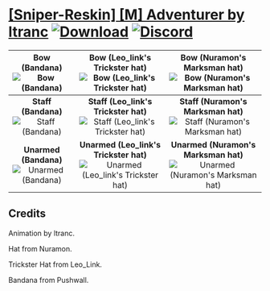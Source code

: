 # [\[Sniper-Reskin\] \[M\] Adventurer by ltranc](https://github.com/Klokinator/FE-Repo/tree/main/Battle%20Animations/Infantry%20-%20(Bow)%20Snipers%20and%20Ballistae/%5BSniper-Reskin%5D%20%5BM%5D%20Adventurer%20by%20ltranc) [![Download](https://img.shields.io/badge/Download--red?style=social&logo=github)](https://minhaskamal.github.io/DownGit/#/home?url=https://github.com/Klokinator/FE-Repo/tree/main/Battle%20Animations/Infantry%20-%20(Bow)%20Snipers%20and%20Ballistae/%5BSniper-Reskin%5D%20%5BM%5D%20Adventurer%20by%20ltranc) [![Discord](https://img.shields.io/badge/Discord--blue?style=social&logo=discord)](https://discord.gg/C7VNGnyTPA)

| <b>Bow (Bandana)</b><br/><img alt="Bow (Bandana)" src="https://raw.githubusercontent.com/Klokinator/FE-Repo/main/Battle%20Animations/Infantry%20-%20(Bow)%20Snipers%20and%20Ballistae/%5BSniper-Reskin%5D%20%5BM%5D%20Adventurer%20by%20ltranc/5.%20Bow%20(Bandana)/Bow.gif"/> | <b>Bow (Leo_link's Trickster hat)</b><br/><img alt="Bow (Leo_link's Trickster hat)" src="https://raw.githubusercontent.com/Klokinator/FE-Repo/main/Battle%20Animations/Infantry%20-%20(Bow)%20Snipers%20and%20Ballistae/%5BSniper-Reskin%5D%20%5BM%5D%20Adventurer%20by%20ltranc/5.%20Bow%20(Leo_link's%20Trickster%20hat)/Bow.gif"/> | <b>Bow (Nuramon's Marksman hat)</b><br/><img alt="Bow (Nuramon's Marksman hat)" src="https://raw.githubusercontent.com/Klokinator/FE-Repo/main/Battle%20Animations/Infantry%20-%20(Bow)%20Snipers%20and%20Ballistae/%5BSniper-Reskin%5D%20%5BM%5D%20Adventurer%20by%20ltranc/5.%20Bow%20(Nuramon's%20Marksman%20hat)/Bow.gif"/> |
| :---: | :---: | :---: |
| <b>Staff (Bandana)</b><br/><img alt="Staff (Bandana)" src="https://raw.githubusercontent.com/Klokinator/FE-Repo/main/Battle%20Animations/Infantry%20-%20(Bow)%20Snipers%20and%20Ballistae/%5BSniper-Reskin%5D%20%5BM%5D%20Adventurer%20by%20ltranc/7.%20Staff%20(Bandana)/Staff.gif"/> | <b>Staff (Leo_link's Trickster hat)</b><br/><img alt="Staff (Leo_link's Trickster hat)" src="https://raw.githubusercontent.com/Klokinator/FE-Repo/main/Battle%20Animations/Infantry%20-%20(Bow)%20Snipers%20and%20Ballistae/%5BSniper-Reskin%5D%20%5BM%5D%20Adventurer%20by%20ltranc/7.%20Staff%20(Leo_link's%20Trickster%20hat)/Staff.gif"/> | <b>Staff (Nuramon's Marksman hat)</b><br/><img alt="Staff (Nuramon's Marksman hat)" src="https://raw.githubusercontent.com/Klokinator/FE-Repo/main/Battle%20Animations/Infantry%20-%20(Bow)%20Snipers%20and%20Ballistae/%5BSniper-Reskin%5D%20%5BM%5D%20Adventurer%20by%20ltranc/7.%20Staff%20(Nuramon's%20Marksman%20hat)/Staff.gif"/> |
| <b>Unarmed (Bandana)</b><br/><img alt="Unarmed (Bandana)" src="https://raw.githubusercontent.com/Klokinator/FE-Repo/main/Battle%20Animations/Infantry%20-%20(Bow)%20Snipers%20and%20Ballistae/%5BSniper-Reskin%5D%20%5BM%5D%20Adventurer%20by%20ltranc/8.%20Unarmed%20(Bandana)/Unarmed.gif"/> | <b>Unarmed (Leo_link's Trickster hat)</b><br/><img alt="Unarmed (Leo_link's Trickster hat)" src="https://raw.githubusercontent.com/Klokinator/FE-Repo/main/Battle%20Animations/Infantry%20-%20(Bow)%20Snipers%20and%20Ballistae/%5BSniper-Reskin%5D%20%5BM%5D%20Adventurer%20by%20ltranc/8.%20Unarmed%20(Leo_link's%20Trickster%20hat)/Unarmed.gif"/> | <b>Unarmed (Nuramon's Marksman hat)</b><br/><img alt="Unarmed (Nuramon's Marksman hat)" src="https://raw.githubusercontent.com/Klokinator/FE-Repo/main/Battle%20Animations/Infantry%20-%20(Bow)%20Snipers%20and%20Ballistae/%5BSniper-Reskin%5D%20%5BM%5D%20Adventurer%20by%20ltranc/8.%20Unarmed%20(Nuramon's%20Marksman%20hat)/Unarmed.gif"/> |

## Credits

Animation by ltranc.

Hat from Nuramon.

Trickster Hat from Leo_Link.

Bandana from Pushwall.

